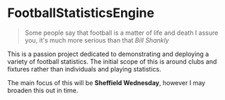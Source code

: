 # FootballStatisticsEngine

> Some people say that football is a matter of life and death
> I assure you, it's much more serious than that
_Bill Shankly_

This is a passion project dedicated to demonstrating and deploying a variety of football statistics. 
The initial scope of this is around clubs and fixtures rather than individuals and playing statistics.

The main focus of this will be **Sheffield Wednesday**, however I may broaden this out in time.
